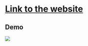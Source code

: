 # [Link to the website](https://questionnaire-form-3.netlify.app/)

## Demo

![](https://s10.gifyu.com/images/demob8f6845c9df272b0.gif)
